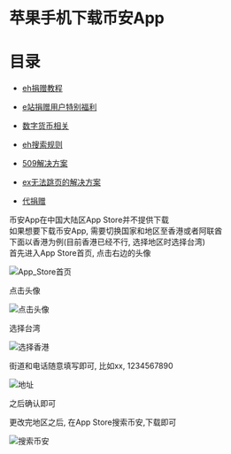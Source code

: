 # 苹果手机下载币安App

# 目录

*  [eh捐赠教程](https://github.com/kk9448/ehDonate/blob/main/README.md)

*  [e站捐赠用户特别福利](https://github.com/kk9448/ehDonate/blob/main/eh捐赠用户特别福利.md)

*  [数字货币相关](https://crypto0xpanda.notion.site/513609bac67c4979ab2a5f7c9a49c57b?pvs=4)

*  [eh搜索规则](https://github.com/kk9448/ehDonate/blob/main/eh搜索规则.md)

*  [509解决方案](https://github.com/kk9448/ehDonate/blob/main/ban以及509解决方案.md)

*  [ex无法跳页的解决方案](https://github.com/kk9448/ehDonate/blob/main/ex无法跳页的解决方案.md)

*  [代捐赠](https://github.com/kk9448/ehDonate/blob/main/代捐赠.md)

币安App在中国大陆区App Store并不提供下载  
如果想要下载币安App, 需要切换国家和地区至香港或者阿联酋  
下面以香港为例(目前香港已经不行, 选择地区时选择台湾)  
首先进入App Store首页, 点击右边的头像

![App_Store首页](media/App_Store%E9%A6%96%E9%A1%B5-1.jpeg)



点击头像

![点击头像](media/%E7%82%B9%E5%87%BB%E5%A4%B4%E5%83%8F.jpeg)

选择台湾

![选择香港](media/%E9%80%89%E6%8B%A9%E9%A6%99%E6%B8%AF.jpeg)

街道和电话随意填写即可, 比如xx, 1234567890

![地址](media/%E5%9C%B0%E5%9D%80.jpeg)

之后确认即可

更改完地区之后, 在App Store搜索币安,下载即可

![搜索币安](media/%E6%90%9C%E7%B4%A2%E5%B8%81%E5%AE%89.jpeg)
